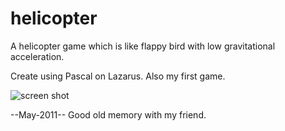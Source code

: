 # helicopter
A helicopter game which is like flappy bird with low gravitational acceleration.

Create using Pascal on Lazarus. Also my first game.

![screen shot](https://www.dropbox.com/s/ej9rnzsoeg7ychl/Screenshot%202017-03-29%2016.07.03.png?dl=1)

--May-2011--
Good old memory with my friend.
